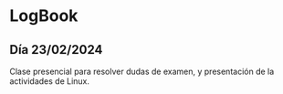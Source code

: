 # LogBook 
## Día 23/02/2024

Clase presencial para resolver dudas de examen, y presentación de la actividades de Linux.